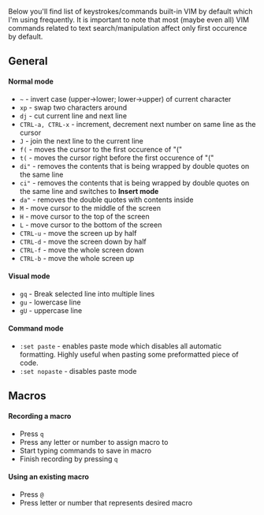 Below you'll find list of keystrokes/commands built-in VIM by default which I'm using frequently.
It is important to note that most (maybe even all) VIM commands related to text search/manipulation affect only first occurence by default.

## General

#### Normal mode

* `~` - invert case (upper->lower; lower->upper) of current character
* `xp` - swap two characters around
* `dj` - cut current line and next line
* `CTRL-a, CTRL-x` - increment, decrement next number on same line as the cursor
* `J` - join the next line to the current line
* `f(` - moves the cursor to the first occurence of "("
* `t(` - moves the cursor right before the first occurence of "("
* `di"` - removes the contents that is being wrapped by double quotes on the same line
* `ci"` - removes the contents that is being wrapped by double quotes on the same line and switches to **Insert mode**
* `da"` - removes the double quotes with contents inside
* `M` - move cursor to the middle of the screen
* `H` - move cursor to the top of the screen
* `L` - move cursor to the bottom of the screen
* `CTRL-u` - move the screen up by half
* `CTRL-d` - move the screen down by half
* `CTRL-f` - move the whole screen down
* `CTRL-b` - move the whole screen up

#### Visual mode

* `gq` - Break selected line into multiple lines
* `gu` - lowercase line
* `gU` - uppercase line

#### Command mode

* `:set paste` - enables paste mode which disables all automatic formatting. Highly useful when pasting some preformatted piece of code.
* `:set nopaste` - disables paste mode

## Macros

#### Recording a macro

* Press `q`
* Press any letter or number to assign macro to
* Start typing commands to save in macro
* Finish recording by pressing `q`

#### Using an existing macro

* Press `@`
* Press letter or number that represents desired macro